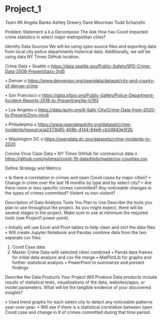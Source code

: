 # Project_1

Team #6
Angela Banko
Ashley Drewry
Dave Moorman
Todd Schanzlin

Problem Statement a.k.a Decompose The Ask
How has Covid impacted crime statistics in select major metropolitan cities?

Identify Data Sources
We will be using open source files and exporting data from local city police departments historical data. Additionally, we will be using data NY Times GitHub location. 

Crime Data
•	Seattle
o	https://data.seattle.gov/Public-Safety/SPD-Crime-Data-2008-Present/tazs-3rd5

•	Denver
o	https://www.denvergov.org/opendata/dataset/city-and-county-of-denver-crime

•	San Francisco
o	https://data.sfgov.org/Public-Safety/Police-Department-Incident-Reports-2018-to-Present/wg3w-h783

•	Los Angeles
o	https://data.lacity.org/A-Safe-City/Crime-Data-from-2020-to-Present/2nrs-mtv8

•	Philadelphia
o	https://www.opendataphilly.org/dataset/crime-incidents/resource/a2373b85-408b-4144-84e9-cb24843e5f2b

•	Washington DC
o	https://opendata.dc.gov/datasets/crime-incidents-in-2020

Corona Virus Case Data
•	NY Times GitHub for coronavirus data 
o	https://github.com/nytimes/covid-19-data/blob/master/us-counties.csv

Define Strategy and Metrics

•	Is there a correlation in crimes and open Covid cases by major cities?
•	Change in crime over the last 18 months by type and by select city?
•	Are there more or less specific crimes committed? Any noticeable changes in the types of crimes committed? Violent vs non-violent? 

Description of Data Analysis Tools You Plan to Use
Describe the tools you plan to use throughout the project. As you might expect, there 
will be several stages in the project. Make sure to use at minimum the required tools 
(see Project1 power point).

•	Initially will use Excel and Pivot tables to help clean and sort the data files
•	Will create Jupyter Notebook and Pandas combine data from the two separate csv files:  
1.	Covid Case data
2.	Master Crime Data with selected cities combined
•	Panda data frames for initial data analysis and csv file merge
•	MatPlotLib for graphs and further statistical analysis 
•	PowerPoint to summarize and present findings

Describe the Data Products Your Project Will Produce
Data products include results of statistical tests, visualizations of the data, websites/apps,
or model parameters. What will be the tangible evidence of your discovered insights?

•	Used trend graphs for each select city to detect any noticeable patterns year-over-year.
•	Will see if there is a statistical correlation between open Covid case and change in # of crimes committed during that time period.

